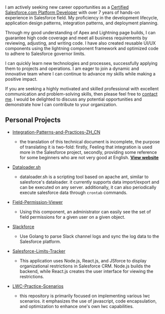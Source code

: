  I am actively seeking new career opportunities as a [Certified Salesforce.com Platform Developer](/img/certifications.png) with over 7 years of hands-on experience in Salesforce field. My proficiency in the development lifecycle, application design patterns, integration patterns, and deployment planning.

Through my good understanding of Apex and Lightning page builds, I can guarantee high code coverage and meet all business requirements by reviewing, adjusting, and writing code. I have also created reusable UI/UX components using the lightning component framework and optimized code to adhere to Salesforce governor limits.

I can quickly learn new technologies and processes, successfully applying them to projects and operations. I am eager to join a dynamic and innovative team where I can continue to advance my skills while making a positive impact.

If you are seeking a highly motivated and skilled professional with excellent communication and problem-solving skills, then please feel free to [contact me](mailto:imdongyannan@gmail.com). I would be delighted to discuss any potential opportunities and demonstrate how I can contribute to your organization.

## Personal Projects

- [Integration-Patterns-and-Practices-ZH_CN](https://github.com/dyncan/Integration-Patterns-and-Practices-ZH_CN) 
  - the translation of this technical document is incomplete, the purpose of translating it is two-fold: firstly, Feeling that integration is used more in the Salesforce project, secondly, providing some reference for some beginners who are not very good at English. __[View website](http://dyncan.com/Integration-Patterns-and-Practices-ZH_CN/)__

- [Dataloader.sh](https://github.com/dyncan/dataloader.sh)
  - dataloader.sh is a scripting tool based on apache ant, similar to salesforce's dataloader. it currently supports data import/export and can be executed on any server. additionally, it can also periodically execute salesforce data through `crontab` commands.

- [Field-Permission-Viewer](https://github.com/dyncan/Field-Permission-Viewer)
  - Using this component, an administrator can easily see the set of field permissions for a given user on a given object.

- [Slackforce](https://github.com/dyncan/slackforce)
  - Use Golang to parse Slack channel logs and sync the log data to the Salesforce platform.

- [Salesforce-Limits-Tracker](https://github.com/dyncan/Salesforce-Limits-Tracker)
  - This application uses Node.js, React.js, and JSforce to display organizational restrictions in Salesforce CRM. Node.js builds the backend, while React.js creates the user interface for viewing the restrictions.

- [LWC-Practice-Scenarios](https://github.com/dyncan/lwc-practice-scenarios)
  - this repository is primarily focused on implementing various lwc scenarios. it emphasizes the use of javascript, code encapsulation, and optimization to enhance one's own lwc capabilities.

